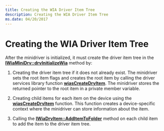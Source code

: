 ```yaml
---
title: Creating the WIA Driver Item Tree
description: Creating the WIA Driver Item Tree
ms.date: 04/20/2017
---
```


# Creating the WIA Driver Item Tree





After the minidriver is initialized, it must create the driver item tree in the [**IWiaMiniDrv::drvInitializeWia**](/windows-hardware/drivers/ddi/wiamindr_lh/nf-wiamindr_lh-iwiaminidrv-drvinitializewia) method by:

1.  Creating the driver item tree if it does not already exist. The minidriver sets the root item flags and creates the root item by calling the driver services library function [**wiasCreateDrvItem**](/windows-hardware/drivers/ddi/wiamdef/nf-wiamdef-wiascreatedrvitem). The minidriver stores the returned pointer to the root item in a private member variable.

2.  Creating child items for each item on the device using the [**wiasCreateDrvItem**](/windows-hardware/drivers/ddi/wiamdef/nf-wiamdef-wiascreatedrvitem) function. This function creates a device-specific context where the minidriver can store information about the item.

3.  Calling the [**IWiaDrvItem::AddItemToFolder**](/windows-hardware/drivers/ddi/wiamindr_lh/nf-wiamindr_lh-iwiadrvitem-additemtofolder) method on each child item to add the item to the driver item tree.

 

